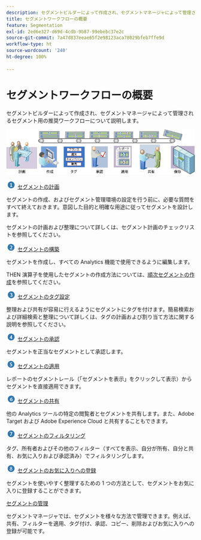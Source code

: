 ```yaml
---
description: セグメントビルダーによって作成され、セグメントマネージャによって管理されるセグメント用の推奨ワークフローについて説明します。
title: セグメントワークフローの概要
feature: Segmentation
exl-id: 2ed6e327-d69d-4cdb-9b87-99ebebc37e2c
source-git-commit: 7a47d837eeae65f2e98123aca78029bfeb7ffe9d
workflow-type: ht
source-wordcount: '240'
ht-degree: 100%

---
```


# セグメントワークフローの概要

セグメントビルダーによって作成され、セグメントマネージャによって管理されるセグメント用の推奨ワークフローについて説明します。

![](assets/seg_workflow.png)


![](assets/step1_icon.png) [ セグメントの計画](/help/components/segmentation/segmentation-workflow/seg-plan.md)

セグメントの作成、およびセグメント管理環境の設定を行う前に、必要な質問をすべて終えておきます。意図した目的と明確な用途に従ってセグメントを設計します。

セグメントの計画および整理について詳しくは、セグメント計画のチェックリストを参照してください。

![](assets/step2_icon.png) [セグメントの構築](/help/components/segmentation/segmentation-workflow/seg-build.md)

セグメントを作成し、すべての Analytics 機能で使用できるように編集します。

THEN 演算子を使用したセグメントの作成方法については、[順次セグメントの作成](/help/components/segmentation/segmentation-workflow/seg-sequential-build.md)を参照してください。

![](assets/step3_icon.png) [ セグメントのタグ設定](/help/components/segmentation/segmentation-workflow/seg-tag.md)

整理および共有が容易に行えるようにセグメントにタグを付けます。簡易検索および詳細検索と整理について詳しくは、タグの計画および割り当て方法に関する説明を参照してください。

![](assets/step4_icon.png) [ セグメントの承認](/help/components/segmentation/segmentation-workflow/seg-approve.md)

セグメントを正当なセグメントとして承認します。

![](assets/step5_icon.png) [ セグメントの適用](/help/components/segmentation/segmentation-workflow/t-seg-apply.md)

レポートのセグメントレール（「セグメントを表示」をクリックして表示）からセグメントを直接適用できます。

![](assets/step6_icon.png) [ セグメントの共有](/help/components/segmentation/segmentation-workflow/t-seg-share.md)

他の Analytics ツールの特定の閲覧者とセグメントを共有します。また、Adobe Target および Adobe Experience Cloud と共有することもできます。

![](assets/step7_icon.png) [ セグメントのフィルタリング](/help/components/segmentation/segmentation-workflow/t-seg-filter.md)

タグ、所有者およびその他のフィルター（すべてを表示、自分が所有、自分と共有、お気に入りおよび承認済み）でフィルタリングします。

![](assets/step8_icon.png) [ セグメントのお気に入りへの登録](/help/components/segmentation/segmentation-workflow/t-seg-favorite.md)

セグメントを使いやすく整理するための 1 つの方法として、セグメントをお気に入りに登録することができます。

[セグメントの管理](/help/components/segmentation/segmentation-workflow/seg-manage.md)

セグメントマネージャでは、セグメントを様々な方法で管理できます。例えば、共有、フィルターを適用、タグ付け、承認、コピー、削除およびお気に入りへの登録が可能です。
